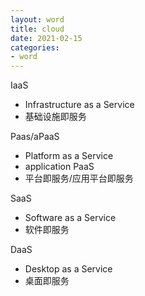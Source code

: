 ```yaml
---
layout: word
title: cloud
date: 2021-02-15
categories:
- word
---
```


IaaS
* Infrastructure as a Service
* 基础设施即服务

Paas/aPaaS
* Platform as a Service
* application PaaS
* 平台即服务/应用平台即服务

SaaS
* Software as a Service
* 软件即服务

DaaS
* Desktop as a Service
* 桌面即服务


